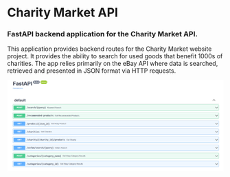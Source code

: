# Charity Market API

### FastAPI backend application for the Charity Market API. 

This application provides backend routes for the Charity Market website project. It provides the ability to search for used goods that benefit 1000s of charities. The app relies primarily on the eBay API where data is searched, retrieved and presented in JSON format via HTTP requests.

<img src="/screenshots/endpoints.png" />
